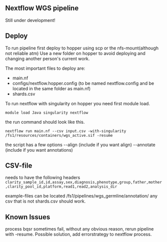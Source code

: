 ## Nextflow WGS pipeline

Still under development!

## Deploy
To run pipeline first deploy to hopper using scp or the nfs-mount(although not reliable atm)
Use a new folder on hopper to avoid deploying and changing another person's current work.


The most important files to deploy are:
* main.nf 
* configs/nextflow.hopper.config (to be named nextflow.config and be located in the same folder as main.nf)
* shards.csv

To run nextflow with singularity on hopper you need first module load.

`module load Java singularity nextflow`

the run command should look like this.

`nextflow run main.nf --csv input.csv -with-singularity /fs1/resources/containers/wgs_active.sif -resume`

the script has a few options
--align (include if you want align)
--annotate (include if you want annotations)


## CSV-file
needs to have the following headers
`clarity_sample_id,id,assay,sex,diagnosis,phenotype,group,father,mother,clarity_pool_id,platform,read1,read2,analysis_dir`

example-files can be located /fs1/pipelines/wgs_germline/annotation/ any csv that is not shards.csv should work.


## Known Issues

process bqsr sometimes fail, without any obvious reason, rerun pipeline with -resume. Possible solution, add errorstrategy to nextflow process.
